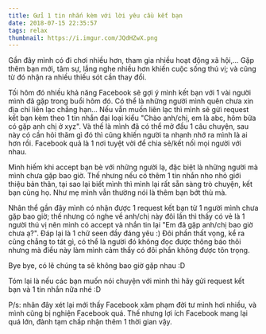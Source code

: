 ```yaml
---
title: Gửi 1 tin nhắn kèm với lời yêu cầu kết bạn
date: 2018-07-15 22:35:57
tags: relax
thumbnail: https://i.imgur.com/JQdHZwX.png
---
```


Gần đây mình có đi chơi nhiều hơn, tham gia nhiều hoạt động xã hội,... Gặp thêm bạn mới, tâm sự, lắng nghe nhiều hơn khiến cuộc sống thú vị; và cũng từ đó nhận ra nhiều thiếu sót cần thay đổi.

<!-- more -->

Tối hôm đó nhiều khả năng Facebook sẽ gợi ý mình kết bạn với 1 vài người mình đã gặp trong buổi hôm đó. Có thể là những người mình quên chưa xin địa chỉ liên lạc chẳng hạn... Nếu vẫn muốn liên lạc thì mình sẽ gửi request kết bạn kèm theo 1 tin nhắn đại loại kiểu "Chào anh/chị, em là abc, hôm bữa có gặp anh chị ở xyz". Và thế là mình đã có thể mở đầu 1 câu chuyện, sau này có cần hỏi thăm gì đó thì cũng khiến người ta nhanh nhớ ra mình là ai hơn rồi. Facebook quả là 1 nơi tuyệt vời để chia sẻ/kết nối mọi người với nhau. 

Mình hiếm khi accept bạn bè với những người lạ, đặc biệt là những người mà mình chưa gặp bao giờ. Thế nhưng nếu có thêm 1 tin nhắn nho nhỏ giới thiệu bản thân, tại sao lại biết mình thì mình lại rất sẵn sàng trò chuyện, kết bạn cùng họ. Như mẹ mình vẫn thường nói là thêm bạn bớt thù mà.

Nhân thể gần đây mình có nhận được 1 request kết bạn từ 1 người mình chưa gặp bao giờ; thế nhưng có nghe về anh/chị này đôi lần thì thấy có vẻ là 1 người thú vị nên mình có accept và nhắn tin lại "Em đã gặp anh/chị bao giờ chưa ạ?". Đáp lại là 1 chữ seen đầy đáng yêu :) Đôi phần thất vọng, kể ra cũng chẳng to tát gì, có thể là người đó không đọc được thông báo thôi nhưng mà điều này làm mình cảm thấy có đôi phần không được tôn trọng.

Bye bye, có lẽ chúng ta sẽ không bao giờ gặp nhau :D

Tóm lại là nếu các bạn muốn nói chuyện với mình thì hãy gửi request kết bạn và 1 tin nhắn nữa nhé :D 

P/s: nhân đây xét lại mới thấy Facebook xâm phạm đời tư mình hơi nhiều, và mình cũng bị nghiện Facebook quá. Thế nhưng lợi ích Facebook mang lại quá lớn, đành tạm chấp nhận thêm 1 thời gian vậy.
   